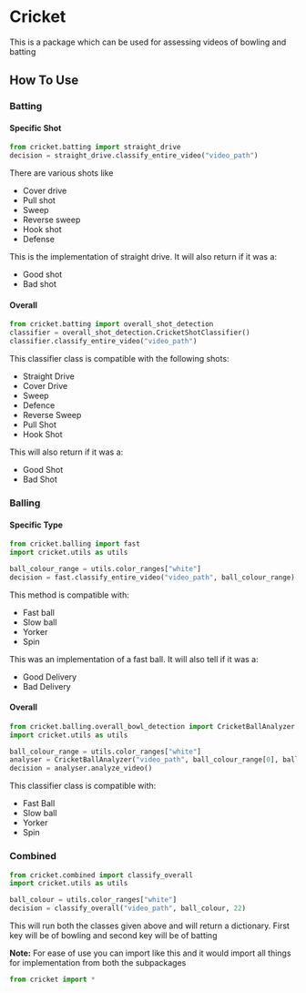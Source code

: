 # Cricket
This is a package which can be used for assessing videos of bowling and batting

## How To Use
### Batting
#### Specific Shot
```python
from cricket.batting import straight_drive
decision = straight_drive.classify_entire_video("video_path")
```
There are various shots like 
- Cover drive
- Pull shot
- Sweep
- Reverse sweep
- Hook shot
- Defense

This is the implementation of straight drive.
It will also return if it was a:
- Good shot
- Bad shot

#### Overall
```python
from cricket.batting import overall_shot_detection
classifier = overall_shot_detection.CricketShotClassifier()
classifier.classify_entire_video("video_path")
```
This classifier class is compatible with the following shots:
- Straight Drive
- Cover Drive
- Sweep
- Defence
- Reverse Sweep
- Pull Shot
- Hook Shot

This will also return if it was a:
- Good Shot
- Bad Shot

### Balling
#### Specific Type

```python
from cricket.balling import fast
import cricket.utils as utils

ball_colour_range = utils.color_ranges["white"]
decision = fast.classify_entire_video("video_path", ball_colour_range)
```
This method is compatible with:
- Fast ball
- Slow ball
- Yorker
- Spin

This was an implementation of a fast ball. It will also tell if it was a:
- Good Delivery
- Bad Delivery

#### Overall
```python
from cricket.balling.overall_bowl_detection import CricketBallAnalyzer
import cricket.utils as utils

ball_colour_range = utils.color_ranges["white"]
analyser = CricketBallAnalyzer("video_path", ball_colour_range[0], ball_colour_range[1], 22)
decision = analyser.analyze_video()
```
This classifier class is compatible with:
- Fast Ball
- Slow ball
- Yorker
- Spin

### Combined
```python
from cricket.combined import classify_overall
import cricket.utils as utils

ball_colour = utils.color_ranges["white"]
decision = classify_overall("video_path", ball_colour, 22)
```
This will run both the classes given above and will return a dictionary. First key will be of bowling and second key will be of batting

**Note:** For ease of use you can import like this and it would import all things for implementation from both the subpackages
```python
from cricket import *
```